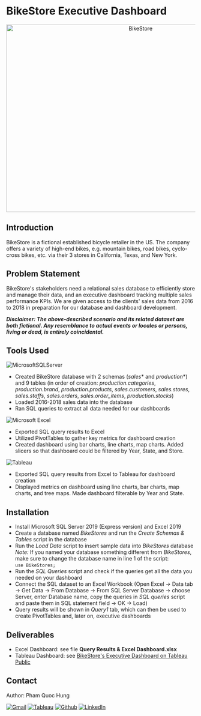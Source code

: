 # BikeStore Executive Dashboard

<p align="center">
  <img src="https://mleuoy8pazri.i.optimole.com/w:1024/h:768/q:mauto/f:avif/https://bikeshopla.com/wp-content/uploads/2021/01/bikesinstoregeotag5.jpg" alt="BikeStore" width=700" height="500">
</p>

## Introduction

BikeStore is a fictional established bicycle retailer in the US. The company offers a variety of high-end bikes, e.g. mountain bikes, road bikes, cyclo-cross bikes, etc. via their 3 stores in California, Texas, and New York. <br />

## Problem Statement

BikeStore's stakeholders need a relational sales database to efficiently store and manage their data, and an executive dashboard tracking multiple sales performance KPIs. We are given access to the clients' sales data from 2016 to 2018 in preparation for our database and dashboard development. <br />

***Disclaimer: The above-described scenario and its related dataset are both fictional. Any resemblance to actual events or locales or persons, living or dead, is entirely coincidental.*** <br />

## Tools Used

![MicrosoftSQLServer](https://img.shields.io/badge/Microsoft%20SQL%20Server-CC2927?style=for-the-badge&logo=microsoft%20sql%20server&logoColor=white) <br />
- Created BikeStore database with 2 schemas (*sales** and *production**) and 9 tables (in order of creation: *production.categories*, *production.brand*, *production.products*, *sales.customers*, *sales.stores*, *sales.staffs*, *sales.orders*, *sales.order_items*, *production.stocks*) <br />
- Loaded 2016-2018 sales data into the database <br />
- Ran SQL queries to extract all data needed for our dashboards <br />

![Microsoft Excel](https://img.shields.io/badge/Microsoft_Excel-217346?style=for-the-badge&logo=microsoft-excel&logoColor=white) <br />
- Exported SQL query results to Excel <br />
- Utilized PivotTables to gather key metrics for dashboard creation <br />
- Created dashboard using bar charts, line charts, map charts. Added slicers so that dashboard could be filtered by Year, State, and Store. <br />

![Tableau](https://img.shields.io/badge/Tableau-E97627?style=for-the-badge&logo=Tableau&logoColor=white) <br />
- Exported SQL query results from Excel to Tableau for dashboard creation <br />
- Displayed metrics on dashboard using line charts, bar charts, map charts, and tree maps. Made dashboard filterable by Year and State.


## Installation
- Install Microsoft SQL Server 2019 (Express version) and Excel 2019 <br />
- Create a database named *BikeStores* and run the *Create Schemas & Tables* script in the database
- Run the *Load Data* script to insert sample data into *BikeStores* database <br />
*Note:* If you named your database something different from *BikeStores*, make sure to change the database name in line 1 of the script: <br />
```use BikeStores;```  <br />
- Run the *SQL Queries* script and check if the queries get all the data you needed on your dashboard <br />
- Connect the SQL dataset to an Excel Workbook (Open Excel -> Data tab -> Get Data -> From Database -> From SQL Server Database -> choose Server, enter Database name, copy the queries in *SQL queries* script and paste them in SQL statement field -> OK -> Load) <br />
- Query results will be shown in *Query1* tab, which can then be used to create PivotTables and, later on, executive dashboards <br />

## Deliverables
- Excel Dashboard: see file **Query Results & Excel Dashboard.xlsx**
- Tableau Dashboard: see [BikeStore's Executive Dashboard on Tableau Public](https://public.tableau.com/app/profile/hung.pham279/viz/BikeStoresExecutiveDashboard_16846137509240/ExecutiveDashboard)

## Contact

Author: Pham Quoc Hung <br />

<a href="mailto:pham.quochung0999@gmail.com">![Gmail](https://img.shields.io/badge/Gmail-D14836?style=for-the-badge&logo=gmail&logoColor=white)</a> <a href="https://public.tableau.com/app/profile/hung.pham279">![Tableau](https://img.shields.io/badge/Tableau-E97627?style=for-the-badge&logo=Tableau&logoColor=white)</a> <a href="https://github.com/phamquochung279">![Github](https://img.shields.io/badge/GitHub-100000?style=for-the-badge&logo=github&logoColor=white)</a> <a href="https://www.linkedin.com/in/pham-quochung/">![LinkedIn](https://img.shields.io/badge/LinkedIn-0077B5?style=for-the-badge&logo=linkedin&logoColor=white)</a>
